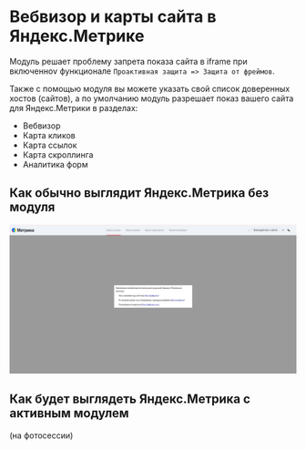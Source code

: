 # Вебвизор и карты сайта в Яндекс.Метрике

Модуль решает проблему запрета показа сайта в iframe при включенноv функционале `Проактивная защита => Защита от фреймов`.

Также с помощью модуля вы можете указать свой список доверенных хостов (сайтов), а по умолчанию модуль разрешает показ вашего сайта для Яндекс.Метрики в разделах:
* Вебвизор
* Карта кликов
* Карта ссылок
* Карта скроллинга
* Аналитика форм

## Как обычно выглядит Яндекс.Метрика без модуля
![yandex_metrika_before.jpg](files/yandex_metrika_before.jpg)


## Как будет выглядеть Яндекс.Метрика с активным модулем

(на фотосессии)


